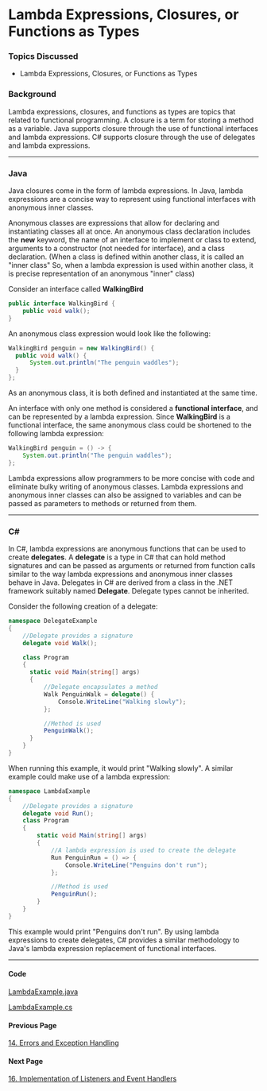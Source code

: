 # Lambda Expressions, Closures, or Functions as Types
### Topics Discussed
* Lambda Expressions, Closures, or Functions as Types

### Background
Lambda expressions, closures, and functions as types are topics that related to functional programming. A closure is a term for storing a method as a variable. Java supports closure through the use of functional interfaces and lambda expressions. C# supports closure through the use of delegates and lambda expressions.

---

### Java
Java closures come in the form of lambda expressions. In Java, lambda expressions are a concise way to represent using functional interfaces with anonymous inner classes.

Anonymous classes are expressions that allow for declaring and instantiating classes all at once. An anonymous class declaration includes the **new** keyword, the name of an interface to implement or class to extend, arguments to a constructor (not needed for interface), and a class declaration. (When a class is defined within another class, it is called an "inner class" So, when a lambda expression is used within another class, it is precise representation of an anonymous "inner" class)

Consider an interface called **WalkingBird**
```java
public interface WalkingBird {
    public void walk();
}
```
An anonymous class expression would look like the following:
```java
WalkingBird penguin = new WalkingBird() {
  public void walk() {
      System.out.println("The penguin waddles");
  }
};
```
As an anonymous class, it is both defined and instantiated at the same time.

An interface with only one method is considered a **functional interface**, and can be represented by a lambda expression. Since **WalkingBird** is a functional interface, the same anonymous class could be shortened to the following lambda expression:

```java
WalkingBird penguin = () -> {
    System.out.println("The penguin waddles");
};
```

Lambda expressions allow programmers to be more concise with code and eliminate bulky writing of anonymous classes. Lambda expressions and anonymous inner classes can also be assigned to variables and can be passed as parameters to methods or returned from them.

---

### C#
In C#, lambda expressions are anonymous functions that can be used to create **delegates**. A **delegate** is a type in C# that can hold method signatures and can be passed as arguments or returned from function calls similar to the way lambda expressions and anonymous inner classes behave in Java. Delegates in C# are derived from a class in the .NET framework suitably named **Delegate**. Delegate types cannot be inherited.

Consider the following creation of a delegate:
```csharp
namespace DelegateExample
{
    //Delegate provides a signature
    delegate void Walk();

    class Program
    {
      static void Main(string[] args)
      {
          //Delegate encapsulates a method
          Walk PenguinWalk = delegate() {
              Console.WriteLine("Walking slowly");
          };

          //Method is used
          PenguinWalk();
      }
    }
}
```
When running this example, it would print "Walking slowly". A similar example could make use of a lambda expression:
```csharp
namespace LambdaExample
{
    //Delegate provides a signature
    delegate void Run();
    class Program
    {
        static void Main(string[] args)
        {
            //A lambda expression is used to create the delegate
            Run PenguinRun = () => {
                Console.WriteLine("Penguins don't run");
            };

            //Method is used
            PenguinRun();
        }
    }
}
```
This example would print "Penguins don't run". By using lambda expressions to create delegates, C# provides a similar methodology to Java's lambda expression replacement of functional interfaces.


---
#### Code
[LambdaExample.java](LambdaExample.java)

[LambdaExample.cs](LambdaExample.cs)

#### Previous Page
[14. Errors and Exception Handling](14ErrorsAndExceptionHandling.md)

#### Next Page
[16. Implementation of Listeners and Event Handlers](16ImplementationOfListenersAndEventHandlers.md)
